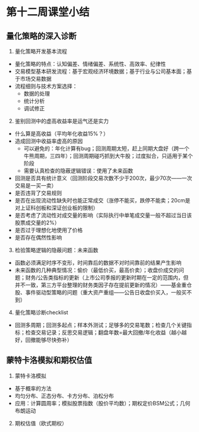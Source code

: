 # 第十二周课堂小结
## 量化策略的深入诊断
1. 量化策略开发基本流程
  * 量化策略的特点：认知偏差、情绪偏差、系统性、高效率、纪律性
  * 交易模型基本研发流程：基于宏观经济环境数据；基于行业与公司基本面；基于市场交易数据
  * 流程细则与技术方案选择：
    + 数据的处理
    + 统计分析
    + 调试修正
2. 鉴别回测中的虚高收益率是运气还是实力
  * 什么算是高收益（平均年化收益15%？）
  * 造成回测中收益率虚高的原因
    + 可以避免的：年化计算有bug；回测周期太短，赶上同期大盘好（跨一个牛熊周期，三四年）；回测周期碰巧抓到大牛股；过度拟合，只适用于某个阶段
    + 需要认真检查的隐蔽逻辑错误：使用了未来函数
  * 回测是否具有统计意义（回测阶段交易次数不少于200次，最少70次——一次交易是一买一卖）
  * 是否违背了交易规则
  * 是否在出现流动性缺失时也能正常成交（涨停不能买，跌停不能卖；20cm是对上证科创板和深证创业板的限制）
  * 是否考虑了流动性对成交量的影响（实际执行中单笔成交量一般不超过当日该股票成交量的2%）
  * 是否过于理想化地使用了价格
  * 是否存在偶然性影响
3. 检验策略逻辑的隐蔽问题：未来函数
  * 函数必须满足时序不变形，时间靠后的数据不对时间靠前的结果产生影响
  * 未来函数的几种典型情况：偷价（最低价买，最高价卖）；收盘价成交的问题；财务/公告类指标的更新（上市公司季报的更新时期在一定的范围内，但并不一致，第三方平台整理的财务类因子存在提前更新的情况）——基金重仓股、事件驱动型策略的问题（重大资产重组——公告日收盘价买入，一般买不到）
4. 量化策略诊断checklist
  * 回测多周期；回测多起点；样本外测试；足够多的交易笔数；检查几个关键指标；检查交易记录；反思交易逻辑；翻盘年数=最大回撤/年化收益（越小越好，回撤能够尽快弥补）

## 蒙特卡洛模拟和期权估值
1. 蒙特卡洛模拟
  * 基于概率的方法
  * 均匀分布、正态分布、卡方分布、泊松分布
  * 应用：计算圆周率；模拟股票指数（股价平均数）；期权定价BSM公式；几何布朗运动
2. 期权估值（欧式期权）
